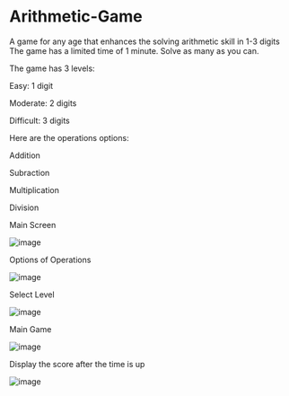 # Arithmetic-Game
A game for any age that enhances the solving arithmetic skill in 1-3 digits The game has a limited time of 1 minute. Solve as many as you can.

The game has 3 levels:

Easy: 1 digit

Moderate: 2 digits

Difficult: 3 digits

Here are the operations options:

Addition

Subraction

Multiplication

Division

Main Screen

![image](https://github.com/ERJ00/Arithmetic-Game/assets/130026817/3d6178e6-62f4-4165-807d-d75122d6d79d)

Options of Operations

![image](https://github.com/ERJ00/Arithmetic-Game/assets/130026817/6b396d82-4b5b-49c0-af37-bd85830c02d0)

Select Level

![image](https://github.com/ERJ00/Arithmetic-Game/assets/130026817/6714299f-a37c-4307-b22d-5a68242d49cc)


Main Game

![image](https://github.com/ERJ00/Arithmetic-Game/assets/130026817/467513a4-76ab-4497-987f-570cb4bc6984)

Display the score after the time is up

![image](https://github.com/ERJ00/Arithmetic-Game/assets/130026817/6cf3f1af-aa5a-4bde-bfba-679b78956206)



